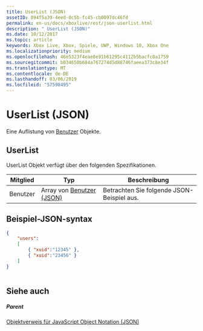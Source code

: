 ```yaml
---
title: UserList (JSON)
assetID: 894f5a39-4eed-0c5b-fc45-cb0097dc46fd
permalink: en-us/docs/xboxlive/rest/json-userlist.html
description: " UserList (JSON)"
ms.date: 10/12/2017
ms.topic: article
keywords: Xbox Live, Xbox, Spiele, UWP, Windows 10, Xbox One
ms.localizationpriority: medium
ms.openlocfilehash: 46e5323f4eae8e91b61295c4112b5bacfc8a1759
ms.sourcegitcommit: b034650b684a767274d5d88746faeea373c8e34f
ms.translationtype: MT
ms.contentlocale: de-DE
ms.lasthandoff: 03/06/2019
ms.locfileid: "57598495"
---
```

# <a name="userlist-json"></a>UserList (JSON)
Eine Auflistung von [Benutzer](json-user.md) Objekte. 
<a id="ID4ER"></a>

 
## <a name="userlist"></a>UserList
 
UserList Objekt verfügt über den folgenden Spezifikationen.
 
| Mitglied| Typ| Beschreibung| 
| --- | --- | --- | 
| Benutzer| Array von [Benutzer (JSON)](json-user.md)| Betrachten Sie folgende JSON-Beispiel aus.| 
  
<a id="ID4EPB"></a>

 
## <a name="sample-json-syntax"></a>Beispiel-JSON-syntax
 

```json
{
    "users":
    [
        { "xuid":"12345" },
        { "xuid":"23456" }
    ] 
}
    
```

  
<a id="ID4EYB"></a>

 
## <a name="see-also"></a>Siehe auch
 
<a id="ID4E1B"></a>

 
##### <a name="parent"></a>Parent 

[Objektverweis für JavaScript Object Notation (JSON)](atoc-xboxlivews-reference-json.md)

   